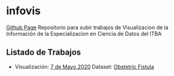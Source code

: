 # infovis
[Github Page](https://sebiglesias.com.ar/infovis/)
Repositorio para subir trabajos de Visualizacion de la Información de la Especializacion en Ciencia de Datos del ITBA

## Listado de Trabajos

- Visualización: [7 de Mayo 2020](semana/1/20200507-Obstetric.html) Dataset: [Obstetric Fistula](https://data.world/makeovermonday/2020w18/workspace/file?filename=Core_data_VGE.xls)

